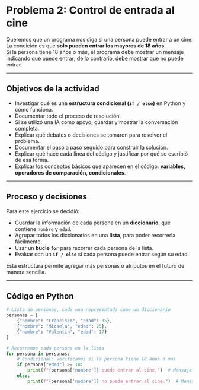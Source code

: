 # Problema 2: Control de entrada al cine

Queremos que un programa nos diga si una persona puede entrar a un cine.  
La condición es que **solo pueden entrar los mayores de 18 años**.  
Si la persona tiene 18 años o más, el programa debe mostrar un mensaje indicando que puede entrar; de lo contrario, debe mostrar que no puede entrar.  

---

## Objetivos de la actividad
- Investigar qué es una **estructura condicional (`if / else`)** en Python y cómo funciona.  
- Documentar todo el proceso de resolución.  
- Si se utilizó una IA como apoyo, guardar y mostrar la conversación completa.  
- Explicar qué debates o decisiones se tomaron para resolver el problema.  
- Documentar el paso a paso seguido para construir la solución.  
- Explicar qué hace cada línea del código y justificar por qué se escribió de esa forma.  
- Explicar los conceptos básicos que aparecen en el código: **variables, operadores de comparación, condicionales**.

---

## Proceso y decisiones

Para este ejercicio se decidió:
- Guardar la información de cada persona en un **diccionario**, que contiene `nombre` y `edad`.  
- Agrupar todos los diccionarios en una **lista**, para poder recorrerla fácilmente.  
- Usar un **bucle `for`** para recorrer cada persona de la lista.  
- Evaluar con un **`if / else`** si cada persona puede entrar según su edad.  

Esta estructura permite agregar más personas o atributos en el futuro de manera sencilla.

---

## Código en Python

```python
# Lista de personas, cada una representada como un diccionario
personas = [
    {"nombre": "Francisco", "edad": 35},
    {"nombre": "Micaela", "edad": 25},
    {"nombre": "Valentin", "edad": 17}
]

# Recorremos cada persona en la lista
for persona in personas:
    # Condicional: verificamos si la persona tiene 18 años o más
    if persona["edad"] >= 18:
        print(f"{persona['nombre']} puede entrar al cine.")  # Mensaje si cumple la condición
    else:
        print(f"{persona['nombre']} no puede entrar al cine.")  # Mensaje si no cumple


